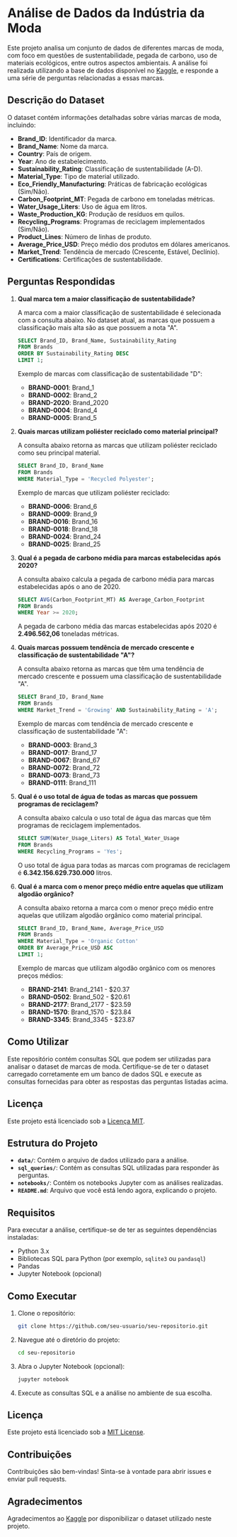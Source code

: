 # Análise de Dados da Indústria da Moda

Este projeto analisa um conjunto de dados de diferentes marcas de moda, com foco em questões de sustentabilidade, pegada de carbono, uso de materiais ecológicos, entre outros aspectos ambientais. A análise foi realizada utilizando a base de dados disponível no [Kaggle](https://www.kaggle.com/), e responde a uma série de perguntas relacionadas a essas marcas.

## Descrição do Dataset

O dataset contém informações detalhadas sobre várias marcas de moda, incluindo:

- **Brand_ID**: Identificador da marca.
- **Brand_Name**: Nome da marca.
- **Country**: País de origem.
- **Year**: Ano de estabelecimento.
- **Sustainability_Rating**: Classificação de sustentabilidade (A-D).
- **Material_Type**: Tipo de material utilizado.
- **Eco_Friendly_Manufacturing**: Práticas de fabricação ecológicas (Sim/Não).
- **Carbon_Footprint_MT**: Pegada de carbono em toneladas métricas.
- **Water_Usage_Liters**: Uso de água em litros.
- **Waste_Production_KG**: Produção de resíduos em quilos.
- **Recycling_Programs**: Programas de reciclagem implementados (Sim/Não).
- **Product_Lines**: Número de linhas de produto.
- **Average_Price_USD**: Preço médio dos produtos em dólares americanos.
- **Market_Trend**: Tendência de mercado (Crescente, Estável, Declínio).
- **Certifications**: Certificações de sustentabilidade.

## Perguntas Respondidas

1. **Qual marca tem a maior classificação de sustentabilidade?**
   
   A marca com a maior classificação de sustentabilidade é selecionada com a consulta abaixo. No dataset atual, as marcas que possuem a classificação mais alta são as que possuem a nota "A".

    ```sql
    SELECT Brand_ID, Brand_Name, Sustainability_Rating
    FROM Brands
    ORDER BY Sustainability_Rating DESC
    LIMIT 1;
    ```

    Exemplo de marcas com classificação de sustentabilidade "D":
    - **BRAND-0001**: Brand_1
    - **BRAND-0002**: Brand_2
    - **BRAND-2020**: Brand_2020
    - **BRAND-0004**: Brand_4
    - **BRAND-0005**: Brand_5

2. **Quais marcas utilizam poliéster reciclado como material principal?**
   
   A consulta abaixo retorna as marcas que utilizam poliéster reciclado como seu principal material.

    ```sql
    SELECT Brand_ID, Brand_Name
    FROM Brands
    WHERE Material_Type = 'Recycled Polyester';
    ```

    Exemplo de marcas que utilizam poliéster reciclado:
    - **BRAND-0006**: Brand_6
    - **BRAND-0009**: Brand_9
    - **BRAND-0016**: Brand_16
    - **BRAND-0018**: Brand_18
    - **BRAND-0024**: Brand_24
    - **BRAND-0025**: Brand_25

3. **Qual é a pegada de carbono média para marcas estabelecidas após 2020?**

   A consulta abaixo calcula a pegada de carbono média para marcas estabelecidas após o ano de 2020.

    ```sql
    SELECT AVG(Carbon_Footprint_MT) AS Average_Carbon_Footprint
    FROM Brands
    WHERE Year >= 2020;
    ```

    A pegada de carbono média das marcas estabelecidas após 2020 é **2.496.562,06** toneladas métricas.

4. **Quais marcas possuem tendência de mercado crescente e classificação de sustentabilidade "A"?**

   A consulta abaixo retorna as marcas que têm uma tendência de mercado crescente e possuem uma classificação de sustentabilidade "A".

    ```sql
    SELECT Brand_ID, Brand_Name
    FROM Brands
    WHERE Market_Trend = 'Growing' AND Sustainability_Rating = 'A';
    ```

    Exemplo de marcas com tendência de mercado crescente e classificação de sustentabilidade "A":
    - **BRAND-0003**: Brand_3
    - **BRAND-0017**: Brand_17
    - **BRAND-0067**: Brand_67
    - **BRAND-0072**: Brand_72
    - **BRAND-0073**: Brand_73
    - **BRAND-0111**: Brand_111

5. **Qual é o uso total de água de todas as marcas que possuem programas de reciclagem?**

   A consulta abaixo calcula o uso total de água das marcas que têm programas de reciclagem implementados.

    ```sql
    SELECT SUM(Water_Usage_Liters) AS Total_Water_Usage
    FROM Brands
    WHERE Recycling_Programs = 'Yes';
    ```

   O uso total de água para todas as marcas com programas de reciclagem é **6.342.156.629.730.000** litros.

6. **Qual é a marca com o menor preço médio entre aquelas que utilizam algodão orgânico?**

   A consulta abaixo retorna a marca com o menor preço médio entre aquelas que utilizam algodão orgânico como material principal.

    ```sql
    SELECT Brand_ID, Brand_Name, Average_Price_USD
    FROM Brands
    WHERE Material_Type = 'Organic Cotton'
    ORDER BY Average_Price_USD ASC
    LIMIT 1;
    ```

    Exemplo de marcas que utilizam algodão orgânico com os menores preços médios:
    - **BRAND-2141**: Brand_2141 - $20.37
    - **BRAND-0502**: Brand_502 - $20.61
    - **BRAND-2177**: Brand_2177 - $23.59
    - **BRAND-1570**: Brand_1570 - $23.84
    - **BRAND-3345**: Brand_3345 - $23.87

## Como Utilizar

Este repositório contém consultas SQL que podem ser utilizadas para analisar o dataset de marcas de moda. Certifique-se de ter o dataset carregado corretamente em um banco de dados SQL e execute as consultas fornecidas para obter as respostas das perguntas listadas acima.

## Licença

Este projeto está licenciado sob a [Licença MIT](LICENSE).

## Estrutura do Projeto

- **`data/`**: Contém o arquivo de dados utilizado para a análise.
- **`sql_queries/`**: Contém as consultas SQL utilizadas para responder às perguntas.
- **`notebooks/`**: Contém os notebooks Jupyter com as análises realizadas.
- **`README.md`**: Arquivo que você está lendo agora, explicando o projeto.

## Requisitos

Para executar a análise, certifique-se de ter as seguintes dependências instaladas:

- Python 3.x
- Bibliotecas SQL para Python (por exemplo, `sqlite3` ou `pandasql`)
- Pandas
- Jupyter Notebook (opcional)

## Como Executar

1. Clone o repositório:
    ```bash
    git clone https://github.com/seu-usuario/seu-repositorio.git
    ```

2. Navegue até o diretório do projeto:
    ```bash
    cd seu-repositorio
    ```

3. Abra o Jupyter Notebook (opcional):
    ```bash
    jupyter notebook
    ```

4. Execute as consultas SQL e a análise no ambiente de sua escolha.

## Licença

Este projeto está licenciado sob a [MIT License](LICENSE).

## Contribuições

Contribuições são bem-vindas! Sinta-se à vontade para abrir issues e enviar pull requests.

## Agradecimentos

Agradecimentos ao [Kaggle](https://www.kaggle.com/) por disponibilizar o dataset utilizado neste projeto.

